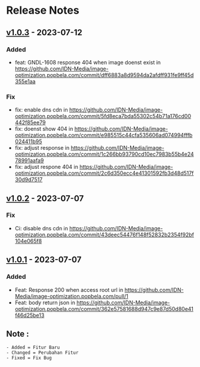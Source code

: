 # Release Notes

## [v1.0.3](https://github.com/IDN-Media/image-optimization.popbela.com/compare/release/1.0.2...IDN-Media:image-optimization.popbela.com:release/1.0.3) - 2023-07-12

### Added
- feat: GNDL-1608 response 404 when image doenst exist in https://github.com/IDN-Media/image-optimization.popbela.com/commit/dff6883a8d9594da2afdff931fe9ff45d355e1aa
### Fix
- fix: enable dns cdn in https://github.com/IDN-Media/image-optimization.popbela.com/commit/5fd8eca7bda55302c54b71a176cd00442f85ee79
- fix: doenst show 404 in https://github.com/IDN-Media/image-optimization.popbela.com/commit/e985515c44cfa535606ad074994fffb024411b95
- fix: adjust response in https://github.com/IDN-Media/image-optimization.popbela.com/commit/1c266bb93790cd10ec7983b55b4e2478991aafa9
- fix: adjust respone 404 in https://github.com/IDN-Media/image-optimization.popbela.com/commit/2c6d350ecc4e41301592fb3d48d517f30d9d7517

## [v1.0.2](https://github.com/IDN-Media/image-optimization.popbela.com/compare/release/1.0.1...IDN-Media:image-optimization.popbela.com:release/1.0.2) - 2023-07-07
### Fix
- Ci: disable dns cdn in https://github.com/IDN-Media/image-optimization.popbela.com/commit/43deec54476f148f52832b2354f92bf104e065f8


## [v1.0.1](https://github.com/IDN-Media/image-optimization.popbela.com/tree/release/1.0.1) - 2023-07-07
### Added
- Feat: Response 200 when access root url in https://github.com/IDN-Media/image-optimization.popbela.com/pull/1
- Feat: body return json in https://github.com/IDN-Media/image-optimization.popbela.com/commit/362e57581688d947c9e87d50d80e41f46d25be13


## Note :
```
- Added = Fitur Baru
- Changed = Perubahan Fitur
- Fixed = Fix Bug
```